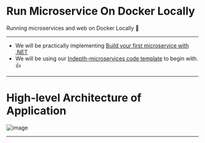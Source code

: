 # Run Microservice On Docker Locally
Running microservices and web on Docker Locally :star_struck:

-----

- We will be practically implementing [Build your first microservice with .NET](https://learn.microsoft.com/en-us/training/paths/create-microservices-with-dotnet/)
- We will be using our [Indepth-microservices code template](https://github.com/vivekmvp/indepth-microservices) to begin with. :+1:

----

# High-level Architecture of Application

![image](https://user-images.githubusercontent.com/30829678/192071871-fdd7c8d2-2f9a-4262-a1cd-d32afe211ff1.png)

----

